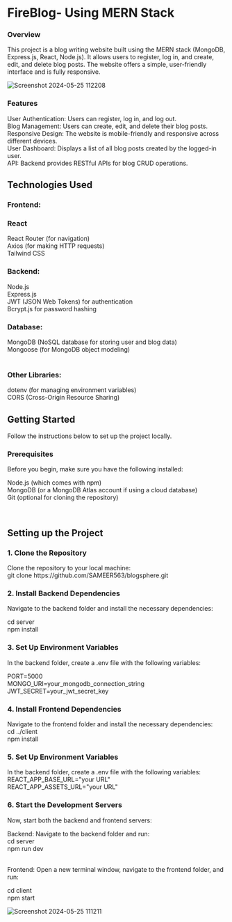 


<h1>FireBlog- Using MERN Stack</h1>
<h3>Overview</h3>
This project is a blog writing website built using the MERN stack (MongoDB, Express.js, React, Node.js). It allows users to register, log in, and create, edit, and delete blog posts. The website offers a simple, user-friendly interface and is fully responsive.
 <br/>

![Screenshot 2024-05-25 112208](https://github.com/user-attachments/assets/6153f9a6-1f66-45e4-88af-41ab2f7daf74)



<h3>Features</h3>
User Authentication: Users can register, log in, and log out. <br/>
Blog Management: Users can create, edit, and delete their blog posts.<br/>
Responsive Design: The website is mobile-friendly and responsive across different devices. <br/>
User Dashboard: Displays a list of all blog posts created by the logged-in user. <br/>
API: Backend provides RESTful APIs for blog CRUD operations. <br/>
<h2>Technologies Used</h2>
<h3>Frontend:</h3>

<h3>React</h3>
React Router (for navigation) <br/>
Axios (for making HTTP requests) <br/>
Tailwind CSS 
<br/>
<h3>Backend:</h3>

Node.js <br/>
Express.js <br/>
JWT (JSON Web Tokens) for authentication <br/>
Bcrypt.js for password hashing
<br/>
<h3>Database:</h3>

MongoDB (NoSQL database for storing user and blog data) <br/>
Mongoose (for MongoDB object modeling) <br/>
<br/>

<h3>Other Libraries:</h3>

dotenv (for managing environment variables) <br/>
CORS (Cross-Origin Resource Sharing) <br/>
<h2>Getting Started</h2>
Follow the instructions below to set up the project locally. <br/>

<h3>Prerequisites</h3>
Before you begin, make sure you have the following installed: 

Node.js (which comes with npm) <br/>
MongoDB (or a MongoDB Atlas account if using a cloud database) <br/>
Git (optional for cloning the repository)

<br/>

<h2>Setting up the Project</h2>
<h3>1. Clone the Repository</h3>
Clone the repository to your local machine:   <br/>
git clone https://github.com/SAMEER563/blogsphere.git

<br/> 
<h3>2. Install Backend Dependencies</h3>
Navigate to the backend folder and install the necessary dependencies:

cd server <br/>
npm install
<br/>
<h3>3. Set Up Environment Variables</h3>
In the backend folder, create a .env file with the following variables:

PORT=5000 <br/>
MONGO_URI=your_mongodb_connection_string <br/>
JWT_SECRET=your_jwt_secret_key
<br/>
<h3>4. Install Frontend Dependencies</h3>
Navigate to the frontend folder and install the necessary dependencies:  <br/>
cd ../client  <br/>
npm install
 <br/>

 <h3>5. Set Up Environment Variables</h3>
In the backend folder, create a .env file with the following variables: <br/>
REACT_APP_BASE_URL="your URL" <br/>
REACT_APP_ASSETS_URL="your URL"

<h3>6. Start the Development Servers</h3>
Now, start both the backend and frontend servers:

Backend: Navigate to the backend folder and run:  <br/>
cd server  <br/>
npm run dev

 <br/>
Frontend: Open a new terminal window, navigate to the frontend folder, and run:

cd client <br/>
npm start


![Screenshot 2024-05-25 111211](https://github.com/user-attachments/assets/9a3264a2-5481-45e0-95a6-98dfe48b05c1)



